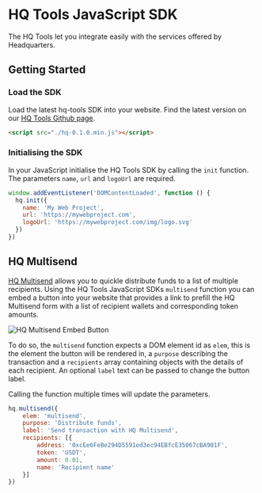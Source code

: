# HQ Tools JavaScript SDK

The HQ Tools let you integrate easily with the services offered by Headquarters.

## Getting Started

### Load the SDK

Load the latest hq-tools SDK into your website. Find the latest version on our [HQ Tools Github page](https://github.com/flowstation/hq-tools).

```html
<script src="./hq-0.1.0.min.js"></script>
```

### Initialising the SDK

In your JavaScript initialise the HQ Tools SDK by calling the `init` function. The parameters `name`, `url` and `logoUrl` are required.

```js
window.addEventListener('DOMContentLoaded', function () {
  hq.init({
    name: 'My Web Project',
    url: 'https://mywebproject.com',
    logoUrl: 'https://mywebproject.com/img/logo.svg'
  })
})
```

## HQ Multisend

[HQ Multisend](https://app.hq.xyz/multisend) allows you to quickle distribute funds to a list of multiple recipients. Using the HQ Tools JavaScript SDKs `multisend` function you can embed a button into your website that provides a link to prefill the HQ Multisend form with a list of recipient wallets and corresponding token amounts.

![HQ Multisend Embed Button](https://github.com/flowstation/hq-tools/blob/main/docs/static/img/hq-multisend-button.png?raw=true)

To do so, the `multisend` function expects a DOM element id as `elem`, this is the element the button will be rendered in, a `purpose` describing the transaction and a `recipients` array containing objects with the details of each recipient. An optional `label` text can be passed to change the button label.

Calling the function multiple times will update the parameters.

```js
hq.multisend({
    elem: 'multisend',
    purpose: 'Distribute funds',
    label: 'Send transaction with HQ Multisend',
    recipients: [{
        address: '0xcEe6FeBe294D5591ed3ec94EBfcE35067cBA901F',
        token: 'USDT',
        amount: 0.01,
        name: 'Recipient name'
    }]
})
```
